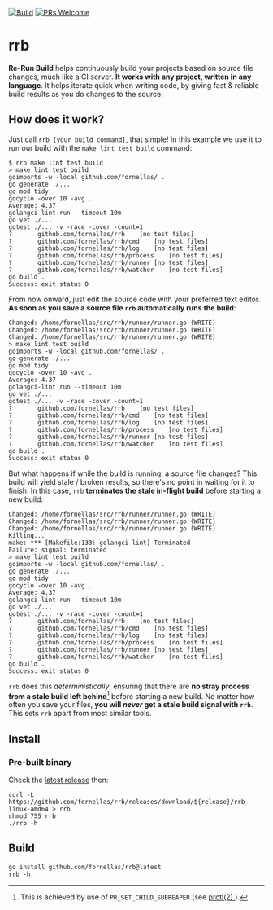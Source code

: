 [![Build](https://github.com/fornellas/rrb/workflows/build/badge.svg?branch=main)](https://github.com/fornellas/rrb/actions?query=workflow%3Abuild+branch%3Amain)
[![PRs Welcome](https://img.shields.io/badge/PRs-welcome-brightgreen.svg?style=flat-square)](https://github.com/fornellas/rrb/pulls)

# rrb

**Re-Run Build** helps continuously build your projects based on source file changes, much like a CI server. **It works with any project, written in any language**. It helps iterate quick when writing code, by giving fast & reliable build results as you do changes to the source.

## How does it work?

Just call `rrb [your build command]`, that simple! In this example we use it to run our build with the `make lint test build` command:


```
$ rrb make lint test build
> make lint test build
goimports -w -local github.com/fornellas/ .
go generate ./...
go mod tidy
gocyclo -over 10 -avg .
Average: 4.37
golangci-lint run --timeout 10m
go vet ./...
gotest ./... -v -race -cover -count=1
?   	github.com/fornellas/rrb	[no test files]
?   	github.com/fornellas/rrb/cmd	[no test files]
?   	github.com/fornellas/rrb/log	[no test files]
?   	github.com/fornellas/rrb/process	[no test files]
?   	github.com/fornellas/rrb/runner	[no test files]
?   	github.com/fornellas/rrb/watcher	[no test files]
go build .
Success: exit status 0
```

From now onward, just edit the source code with your preferred text editor. **As soon as you save a source file `rrb` automatically runs the build**:

```
Changed: /home/fornellas/src/rrb/runner/runner.go (WRITE)
Changed: /home/fornellas/src/rrb/runner/runner.go (WRITE)
Changed: /home/fornellas/src/rrb/runner/runner.go (WRITE)
> make lint test build
goimports -w -local github.com/fornellas/ .
go generate ./...
go mod tidy
gocyclo -over 10 -avg .
Average: 4.37
golangci-lint run --timeout 10m
go vet ./...
gotest ./... -v -race -cover -count=1
?   	github.com/fornellas/rrb	[no test files]
?   	github.com/fornellas/rrb/cmd	[no test files]
?   	github.com/fornellas/rrb/log	[no test files]
?   	github.com/fornellas/rrb/process	[no test files]
?   	github.com/fornellas/rrb/runner	[no test files]
?   	github.com/fornellas/rrb/watcher	[no test files]
go build .
Success: exit status 0
```

But what happens if while the build is running, a source file changes? This build will yield stale / broken results, so there's no point in waiting for it to finish. In this case, `rrb` **terminates the stale in-flight build** before starting a new build:

```
Changed: /home/fornellas/src/rrb/runner/runner.go (WRITE)
Changed: /home/fornellas/src/rrb/runner/runner.go (WRITE)
Changed: /home/fornellas/src/rrb/runner/runner.go (WRITE)
Killing...
make: *** [Makefile:133: golangci-lint] Terminated
Failure: signal: terminated
> make lint test build
goimports -w -local github.com/fornellas/ .
go generate ./...
go mod tidy
gocyclo -over 10 -avg .
Average: 4.37
golangci-lint run --timeout 10m
go vet ./...
gotest ./... -v -race -cover -count=1
?   	github.com/fornellas/rrb	[no test files]
?   	github.com/fornellas/rrb/cmd	[no test files]
?   	github.com/fornellas/rrb/log	[no test files]
?   	github.com/fornellas/rrb/process	[no test files]
?   	github.com/fornellas/rrb/runner	[no test files]
?   	github.com/fornellas/rrb/watcher	[no test files]
go build .
Success: exit status 0

```

`rrb` does this *deterministically*, ensuring that there are **no stray process from a stale build left behind**[^1] before starting a new build. No matter how often you save your files, **you will *never* get a stale build signal with `rrb`**. This sets `rrb` apart from most similar tools.

[^1]: This is achieved by use of `PR_SET_CHILD_SUBREAPER` (see [prctl(2) ](https://man7.org/linux/man-pages/man2/prctl.2.html)).

## Install

### Pre-built binary

Check the [latest release](https://github.com/fornellas/rrb/releases) then:

```shell
curl -L https://github.com/fornellas/rrb/releases/download/${release}/rrb-linux-amd64 > rrb
chmod 755 rrb
./rrb -h
```

## Build

```shell
go install github.com/fornellas/rrb@latest
rrb -h
```